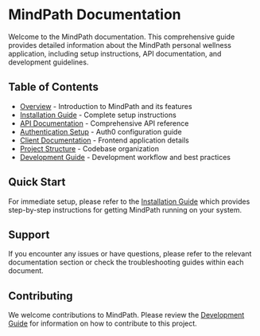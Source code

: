 # MindPath Documentation

Welcome to the MindPath documentation. This comprehensive guide provides detailed information about the MindPath personal wellness application, including setup instructions, API documentation, and development guidelines.

## Table of Contents

- [Overview](overview.md) - Introduction to MindPath and its features
- [Installation Guide](installation.md) - Complete setup instructions
- [API Documentation](api.md) - Comprehensive API reference
- [Authentication Setup](authentication.md) - Auth0 configuration guide
- [Client Documentation](client.md) - Frontend application details
- [Project Structure](project-structure.md) - Codebase organization
- [Development Guide](development.md) - Development workflow and best practices

## Quick Start

For immediate setup, please refer to the [Installation Guide](installation.md) which provides step-by-step instructions for getting MindPath running on your system.

## Support

If you encounter any issues or have questions, please refer to the relevant documentation section or check the troubleshooting guides within each document.

## Contributing

We welcome contributions to MindPath. Please review the [Development Guide](development.md) for information on how to contribute to this project.
